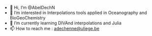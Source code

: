- 👋 Hi, I’m @AbelDechN
- 👀 I’m interested in Interpolations tools applied in Oceanography and BioGeoChemistry
- 🌱 I’m currently learning DIVAnd interpolations and Julia 
- 📫 How to reach me : adechenne@uliege.be

<!---
AbelDechN/AbelDechN is a ✨ special ✨ repository because its `README.md` (this file) appears on your GitHub profile.
You can click the Preview link to take a look at your changes.
--->
